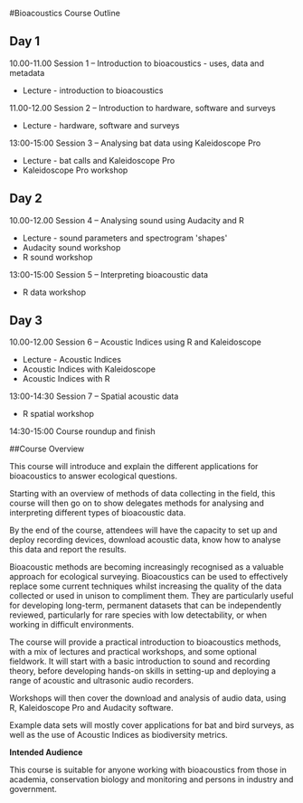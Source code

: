 #Bioacoustics Course Outline

## Day 1

10.00-11.00 Session 1 – Introduction to bioacoustics -  uses, data and metadata

- Lecture - introduction to bioacoustics

11.00-12.00 Session 2 – Introduction to hardware, software and surveys

- Lecture - hardware, software and surveys

13:00-15:00 Session 3 – Analysing bat data using Kaleidoscope Pro

- Lecture - bat calls and Kaleidoscope Pro
- Kaleidoscope Pro workshop

 

## Day 2

10.00-12.00 Session 4 – Analysing sound using Audacity and R 

- Lecture - sound parameters and spectrogram 'shapes'
- Audacity sound workshop
- R sound workshop

13:00-15:00 Session 5 – Interpreting bioacoustic data 

- R data workshop

 

## Day 3

10.00-12.00 Session 6 – Acoustic Indices using R and Kaleidoscope 

- Lecture - Acoustic Indices
- Acoustic Indices with Kaleidoscope
- Acoustic Indices with R

13:00-14:30 Session 7 – Spatial acoustic data 

- R spatial workshop

14:30-15:00 Course roundup and finish





##Course Overview

This course will introduce and explain the different applications for  bioacoustics to answer ecological questions. 

Starting with an  overview of methods of data collecting in the field, this course will then go on to show delegates  methods for analysing and interpreting different types of bioacoustic data.

By the end of the course, attendees will have the capacity to set up and deploy recording devices, download acoustic data,  know how to analyse this data and report the results.

Bioacoustic methods are becoming increasingly recognised as a valuable approach for ecological surveying. Bioacoustics can be used to effectively replace some current techniques whilst increasing the quality of the data collected or used in unison to compliment them. They are particularly useful for developing long-term, permanent datasets that can be independently reviewed, particularly for rare species with low detectability, or when working in difficult environments.

The course will provide a practical introduction to bioacoustics methods, with a mix of lectures and practical workshops, and some optional fieldwork. It will start with a basic introduction to sound and recording theory, before developing hands-on skills in setting-up and deploying a range of acoustic and ultrasonic audio recorders. 

Workshops will then cover the download and analysis of audio data, using R, Kaleidoscope Pro and Audacity software. 

Example data sets will mostly cover applications for bat and bird surveys, as well as the use of Acoustic Indices as biodiversity metrics. 

**Intended Audience**

This course is suitable for anyone working with bioacoustics from those  in academia, conservation biology and monitoring and persons in industry and government.